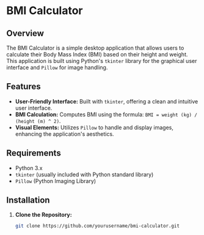 # BMI Calculator

## Overview

The BMI Calculator is a simple desktop application that allows users to calculate their Body Mass Index (BMI) based on their height and weight. This application is built using Python's `tkinter` library for the graphical user interface and `Pillow` for image handling.

## Features

- **User-Friendly Interface:** Built with `tkinter`, offering a clean and intuitive user interface.
- **BMI Calculation:** Computes BMI using the formula: `BMI = weight (kg) / (height (m) ^ 2)`.
- **Visual Elements:** Utilizes `Pillow` to handle and display images, enhancing the application's aesthetics.

## Requirements

- Python 3.x
- `tkinter` (usually included with Python standard library)
- `Pillow` (Python Imaging Library)

## Installation

1. **Clone the Repository:**
   ```bash
   git clone https://github.com/yourusername/bmi-calculator.git
